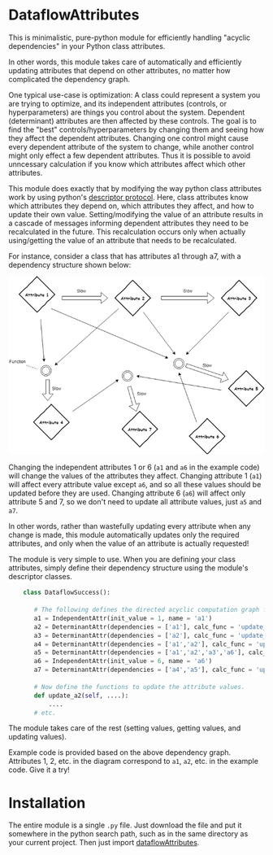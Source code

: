 # DataflowAttributes
This is minimalistic, pure-python module for efficiently handling "acyclic dependencies" in your Python class attributes.

In other words, this module takes care of automatically and efficiently updating attributes that depend on other attributes, no matter how complicated the dependency graph. 

One typical use-case is optimization: A class could represent a system you are trying to optimize, and its independent attributes (controls, or hyperparameters) are things you control about the system. Dependent (determinant) attributes are then affected by these controls. The goal is to find the "best" controls/hyperparameters by changing them and seeing how they affect the dependent attributes. Changing one control might cause every dependent attribute of the system to change, while another control might only effect a few dependent attributes. Thus it is possible to avoid unncessary calculation if you know which attributes affect which other attributes.

This module does exactly that by modifying the way python class attributes work by using python's [descriptor protocol](https://docs.python.org/3/howto/descriptor.html). Here, class attributes know which attributes they depend on, which attributes they affect, and how to update their own value. Setting/modifying the value of an attribute results in a cascade of messages informing dependent attributes they need to be recalculated in the future. This recalculation occurs only when actually using/getting the value of an attribute that needs to be recalculated.

For instance, consider a class that has attributes a1 through a7, with a dependency structure shown below:

![Graph of Example](acyclic_dependency_example_pic.png)

Changing the independent attributes 1 or 6 (`a1` and `a6` in the example code) will change the values of the attributes they affect. Changing attribute 1 (`a1`) will affect every attribute value except `a6`, and so all these values should be updated before they are used. Changing attribute 6 (`a6`) will affect only attribute 5 and 7, so we don't need to update all attribute values, just `a5` and `a7`.

In other words, rather than wastefully updating every attribute when any change is made, this module automatically updates only the required attributes, and only when the value of an attribute is actually requested!

The module is very simple to use. When you are defining your class attributes, simply define their dependency structure using the module's descriptor classes. 
 
 ```python
     class DataflowSuccess():
    
        # The following defines the directed acyclic computation graph for these attributes.
        a1 = IndependentAttr(init_value = 1, name = 'a1')
        a2 = DeterminantAttr(dependencies = ['a1'], calc_func = 'update_a2', name = 'a2')
        a3 = DeterminantAttr(dependencies = ['a2'], calc_func = 'update_a3', name = 'a3')
        a4 = DeterminantAttr(dependencies = ['a1','a2'], calc_func = 'update_a4', name = 'a4')
        a5 = DeterminantAttr(dependencies = ['a1','a2','a3','a6'], calc_func = 'update_a5', name = 'a5')
        a6 = IndependentAttr(init_value = 6, name = 'a6')
        a7 = DeterminantAttr(dependencies = ['a4','a5'], calc_func = 'update_a7', name = 'a7')
        
        # Now define the functions to update the attribute values.
        def update_a2(self, ....):
            ....
        # etc.
 ```
The module takes care of the rest (setting values, getting values, and updating values).

Example code is provided based on the above dependency graph. Attributes 1, 2, etc. in the diagram correspond to `a1`, `a2`, etc. in the example code. Give it a try!

# Installation
The entire module is a single `.py` file. Just download the file and put it somewhere in the python search path, such as in the same directory as your current project. Then just import [dataflowAttributes](/dataflowAttributes.py).
